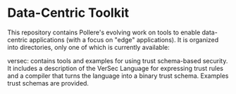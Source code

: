# Data-Centric Toolkit

This repository contains Pollere's evolving work on tools to enable data-centric applications (with a focus on "edge" applications). It is organized into directories, only one of which is currently available:

versec: contains tools and examples for using trust schema-based security. It includes a description of the VerSec Language for expressing trust rules and a compiler that turns the language into a binary trust schema. Examples trust schemas are provided.
